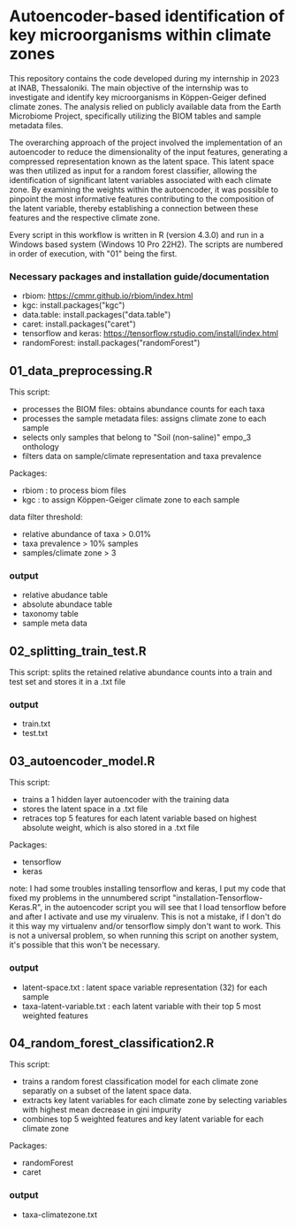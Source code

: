 # Autoencoder-based identification of key microorganisms within climate zones

This repository contains the code developed during my internship in 2023 at INAB, Thessaloniki. The main objective of the internship was to investigate and identify key microorganisms in Köppen-Geiger defined climate zones. The analysis relied on publicly available data from the Earth Microbiome Project, specifically utilizing the BIOM tables and sample metadata files.

The overarching approach of the project involved the implementation of an autoencoder to reduce the dimensionality of the input features, generating a compressed representation known as the latent space. This latent space was then utilized as input for a random forest classifier, allowing the identification of significant latent variables associated with each climate zone. By examining the weights within the autoencoder, it was possible to pinpoint the most informative features contributing to the composition of the latent variable, thereby establishing a connection between these features and the respective climate zone.

Every script in this workflow is written in R (version 4.3.0) and run in a Windows based system (Windows 10 Pro 22H2).
The scripts are numbered in order of execution, with "01" being the first. 

### Necessary packages and installation guide/documentation
- rbiom: https://cmmr.github.io/rbiom/index.html 
- kgc: install.packages("kgc")
- data.table: install.packages("data.table")
- caret: install.packages("caret")
- tensorflow and keras: https://tensorflow.rstudio.com/install/index.html 
- randomForest: install.packages("randomForest")

## 01_data_preprocessing.R
This script:
- processes the BIOM files: obtains abundance counts for each taxa 
- processes the sample metadata files: assigns climate zone to each sample
- selects only samples that belong to "Soil (non-saline)" empo_3 onthology
- filters data on sample/climate representation and taxa prevalence

Packages:
- rbiom : to process biom files
- kgc : to assign Köppen-Geiger climate zone to each sample

data filter threshold:
- relative abundance of taxa > 0.01%
- taxa prevalence > 10% samples
- samples/climate zone > 3

### output
- relative abudance table
- absolute abundace table
- taxonomy table
- sample meta data

## 02_splitting_train_test.R
This script:
splits the retained relative abundance counts into a train and test set and stores it in a .txt file

### output
- train.txt
- test.txt

## 03_autoencoder_model.R
This script:
- trains a 1 hidden layer autoencoder with the training data
- stores the latent space in a .txt file
- retraces top 5 features for each latent variable based on highest absolute weight, which is also stored in a .txt file

Packages: 
- tensorflow
- keras

note: I had some troubles installing tensorflow and keras, I put my code that fixed my problems in the unnumbered script "installation-Tensorflow-Keras.R",
in the autoencoder script you will see that I load tensorflow before and after I activate and use my virualenv. This is not a mistake, if I don't do it this way my virtualenv and/or tensorflow simply don't want to work. This is not a universal problem, so when running this script on another system, it's possible that this won't be necessary. 

### output
- latent-space.txt : latent space variable representation (32) for each sample
- taxa-latent-variable.txt : each latent variable with their top 5 most weighted features

## 04_random_forest_classification2.R
This script:
- trains a random forest classification model for each climate zone separatly on a subset of the latent space data.
- extracts key latent variables for each climate zone by selecting variables with highest mean decrease in gini impurity
- combines top 5 weighted features and key latent variable for each climate zone

Packages:
- randomForest
- caret

### output
- taxa-climatezone.txt
